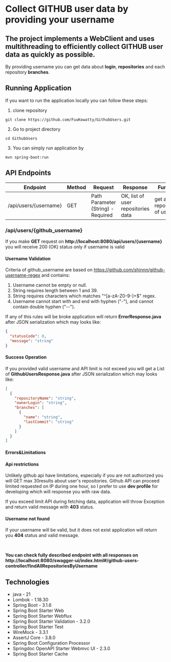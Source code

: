 # Collect GITHUB user data by providing your username

## The project implements a WebClient and uses multithreading to efficiently collect GITHUB user data as quickly as possible.

By providing username you can get data about **login**, **repositories** and each repository **branches**.

## Running Application
If you want to run the application locally you can follow these steps:
1. clone repository 
```shell
git clone https://github.com/FuuKowatty/GithubUsers.git
```
2. Go to project directory
```shell
cd GithubUsers
```
3. You can simply run application by
```shell
mvn spring-boot:run
```

## API Endpoints

| Endpoint              | Method | Request                            | Response                           | Function                                    |
|-----------------------|--------|------------------------------------|------------------------------------|---------------------------------------------|
| /api/users/{username} | GET    | Path Parameter (String) - Required | OK, list of user repositories data | get all repositories of user                |


### /api/users/{github_username}
If you make **GET** request on **http://localhost:8080/api/users/{username}** you will receive 200 (OK) status only if
username is valid

#### Username Validation
Criteria of github_username are based on https://github.com/shinnn/github-username-regex and contains:
1. Username cannot be empty or null.
2. String requires length between 1 and 39.
3. String requires characters which matches "^[a-zA-Z0-9-]+$" regex.
4. Username cannot start with and end with hyphen ("-"), and cannot contain double hyphen ("--").

If any of this rules will be broke application will return **ErrorResponse.java** after JSON serialization which may looks like:
```json
{
  "statusCode": 0,
  "message": "string"
}
```

#### Success Operation
If you provided valid username and API limit is not exceed you will get a List of **GithubUsersResponse.java** after JSON serialization
which may looks like:

```json
[
  {
    "repositoryName": "string",
    "ownerLogin": "string",
    "branches": [
      {
        "name": "string",
        "lastCommit": "string"
      }
    ]
  }
]
```

#### Errors&Limitations
#### Api restrictions
Unlikely github api have limitations, especially if you are not authorized you will GET max 30results about user's repositories.
Github API can proceed limited requested on IP during one hour, so I prefer to use **dev profile** for developing which
will response you with raw data.

If you exceed limit API during fetching data, application will throw Exception and return valid message with **403** status.

#### Username not found
If your username will be valid, but it does not exist application will return you **404** status and valid message.

<br/>

**You can check fully described endpoint with all responses on http://localhost:8080/swagger-ui/index.html#/github-users-controller/findAllRepositoriesByUsername**

## Technologies
- java - 21
- Lombok - 1.18.30
- Spring Boot - 3.1.6
- Spring Boot Starter Web
- Spring Boot Starter Webflux
- Spring Boot Starter Validation - 3.2.0
- Spring Boot Starter Test
- WireMock - 3.3.1
- AssertJ Core - 3.8.0
- Spring Boot Configuration Processor
- Springdoc OpenAPI Starter Webmvc UI - 2.3.0
- Spring Boot Starter Cache